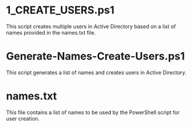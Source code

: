 # 1_CREATE_USERS.ps1
This script creates multiple users in Active Directory based on a list of names provided in the names.txt file.

# Generate-Names-Create-Users.ps1
This script generates a list of names and creates users in Active Directory.

# names.txt
This file contains a list of names to be used by the PowerShell script for user creation.
